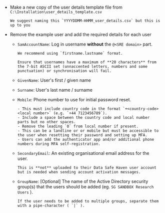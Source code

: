 - Make a new copy of the user details template file from `C:\Installation\user_details_template.csv`

  ```{tip}
  We suggest naming this `YYYYDDMM-HHMM_user_details.csv` but this is up to you
  ```

- Remove the example user and add the required details for each user

  - `SamAccountName`: Log in username **without** the `@<SRE domain>` part.

    ```{tip}
    We recommend using `firstname.lastname` format.
    ```

    ```{warning}
    Ensure that usernames have a maximum of **20 characters** from the 7-bit ASCII set (unnaccented letters, numbers and some punctuation) or synchronisation will fail.
    ```

  - `GivenName`: User's first / given name
  - `Surname`: User's last name / surname
  - `Mobile`: Phone number to use for initial password reset.

    ```{important}
    - This must include country code in the format `+<country-code> <local number>` (e.g. `+44 7123456789`).
    - Include a space between the country code and local number parts but no other spaces.
    - Remove the leading `0` from local number if present.
    - This can be a landline or or mobile but must be accessible to the user when resetting their password and setting up MFA.
    - Users can add the authenticator app and/or additional phone numbers during MFA self-registration.
    ```

  - `SecondaryEmail`: An existing organisational email address for the user.

    ```{note}
    This is **not** uploaded to their Data Safe Haven user account but is needed when sending account activation messages.
    ```

  - `GroupName`: [Optional] The name of the Active Directory security group(s) that the users should be added (eg. `SG SANDBOX Research Users` ).

    ```{tip}
    If the user needs to be added to multiple groups, separate them with a pipe-character ( `|` ).
    ```
